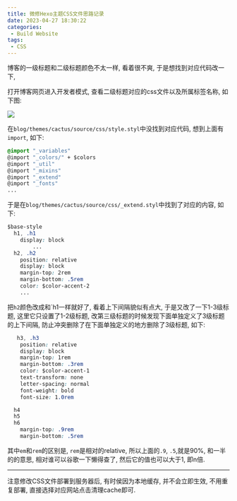 ```yaml
---
title: 微修Hexo主题CSS文件思路记录
date: 2023-04-27 18:30:22
categories:
 - Build Website
tags:
 - CSS
---
```


博客的一级标题和二级标题颜色不太一样, 看着很不爽, 于是想找到对应代码改一下, 

打开博客网页进入开发者模式, 查看二级标题对应的css文件以及所属标签名称, 如下图:

![](a.png)

在`blog/themes/cactus/source/css/style.styl`中没找到对应代码, 想到上面有`import`, 如下: 

```css
@import "_variables"
@import "_colors/" + $colors
@import "_util"
@import "_mixins"
@import "_extend"
@import "_fonts"
...
```

于是在`blog/themes/cactus/source/css/_extend.styl`中找到了对应的内容, 如下:

```css
$base-style
  h1, .h1
    display: block
		...
  h2, .h2
    position: relative
    display: block
    margin-top: 2rem
    margin-bottom: .5rem
    color: $color-accent-2
    ...
```

把`h2`颜色改成和`h1一样就好了, 看着上下间隔貌似有点大, 于是又改了一下1-3级标题, 这里它只设置了1-2级标题,  改第三级标题的时候发现下面单独定义了3级标题的上下间隔, 防止冲突删除了在下面单独定义的地方删除了3级标题, 如下:

```css
   h3, .h3
    position: relative
    display: block
    margin-top: 1rem
    margin-bottom: .3rem
    color: $color-accent-1
    text-transform: none
    letter-spacing: normal
    font-weight: bold
    font-size: 1.0rem 

  h4
  h5
  h6
    margin-top: .9rem
    margin-bottom: .5rem
```

其中`em`和`rem`的区别是, `rem`是相对的relative, 所以上面的`.9`, `.5`,就是90%, 和一半的的意思, 相对谁可以谷歌一下懒得查了, 然后它的值也可以大于1, 即n倍. 

---

注意修改CSS文件部署到服务器后, 有时侯因为本地缓存, 并不会立即生效, 不用重复部署, 直接选择对应网站点击清理cache即可. 
